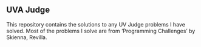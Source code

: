 ## UVA Judge

This repository contains the solutions to any UV Judge
problems I have solved. Most of the problems I solve are from ‘Programming
Challenges’ by Skienna, Revilla.
